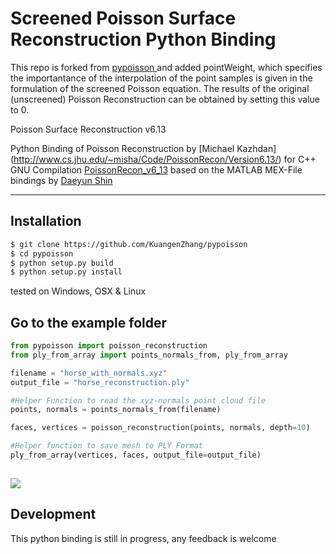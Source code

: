 
# Screened Poisson Surface Reconstruction Python Binding 

This repo is forked from [pypoisson
](https://github.com/mmolero/pypoisson) and added pointWeight, which specifies the importantance of the interpolation of the point samples is given in the formulation of the screened Poisson equation.
The results of the original (unscreened) Poisson Reconstruction can be obtained by setting this value to 0.

Poisson Surface Reconstruction v6.13 

Python Binding of Poisson Reconstruction by  [Michael Kazhdan] (http://www.cs.jhu.edu/~misha/Code/PoissonRecon/Version6.13/)
for C++ GNU Compilation [PoissonRecon_v6_13](https://github.com/mmolero/PoissonRecon_v6_13) based on the MATLAB MEX-File bindings by [Daeyun Shin](https://github.com/daeyun/poisson-surface-reconstruction)


---

## Installation 

```bash
$ git clone https://github.com/KuangenZhang/pypoisson
$ cd pypoisson
$ python setup.py build
$ python setup.py install
```
tested on Windows, OSX & Linux


## Go to the example folder
    

```python
from pypoisson import poisson_reconstruction
from ply_from_array import points_normals_from, ply_from_array

filename = "horse_with_normals.xyz"
output_file = "horse_reconstruction.ply"

#Helper Function to read the xyz-normals point cloud file
points, normals = points_normals_from(filename)

faces, vertices = poisson_reconstruction(points, normals, depth=10)

#Helper function to save mesh to PLY Format
ply_from_array(vertices, faces, output_file=output_file)
 
```

![](resources/horse_reconstruction.png)


## Development

This python binding is still in progress, any feedback is welcome



